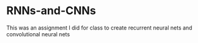 # RNNs-and-CNNs
This was an assignment I did for class to create recurrent neural nets and convolutional neural nets
